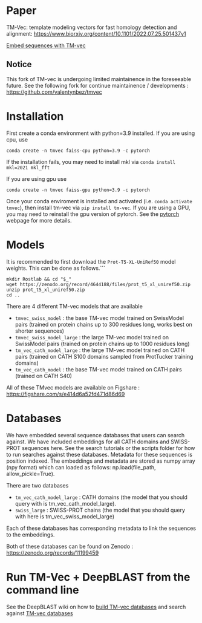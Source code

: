 # Paper
TM-Vec: template modeling vectors for fast homology detection and alignment: https://www.biorxiv.org/content/10.1101/2022.07.25.501437v1

[Embed sequences with TM-vec](https://colab.research.google.com/github/tymor22/tm-vec/blob/master/google_colabs/Embed_sequences_using_TM_Vec.ipynb)

## Notice
This fork of TM-vec is undergoing limited maintainence in the foreseeable future.
See the following fork for continue maintainence / developments : https://github.com/valentynbez/tmvec

# Installation

First create a conda environment with python=3.9 installed.  If you are using cpu, use

`conda create -n tmvec faiss-cpu python=3.9 -c pytorch`

If the installation fails, you may need to install mkl via `conda install mkl=2021 mkl_fft `

If you are using gpu use

`conda create -n tmvec faiss-gpu python=3.9 -c pytorch`

Once your conda enviroment is installed and activated (i.e. `conda activate tmvec`), then install tm-vec via
`pip install tm-vec`. If you are using a GPU, you may need to reinstall the gpu version of pytorch.
See the [pytorch](https://pytorch.org/) webpage for more details.

# Models
It is recommended to first download the `Prot-T5-XL-UniRef50` model weights.  This can be done as follows.```
```
mkdir Rostlab && cd "$_"
wget https://zenodo.org/record/4644188/files/prot_t5_xl_uniref50.zip
unzip prot_t5_xl_uniref50.zip
cd ..
```
There are 4 different TM-vec models that are available
- `tmvec_swiss_model` : the base TM-vec model trained on SwissModel pairs (trained on protein chains up to 300 residues long, works best on shorter sequences)
- `tmvec_swiss_model_large` : the large TM-vec model trained on SwissModel pairs (trained on protein chains up to 1000 residues long)
- `tm_vec_cath_model_large` : the large TM-vec model trained on CATH pairs (trained on CATH S100 domains sampled from ProtTucker training domains)
- `tm_vec_cath_model` : the base TM-vec model trained on CATH pairs (trained on CATH S40)

All of these TMvec models are available on Figshare : https://figshare.com/s/e414d6a52fd471d86d69

# Databases

We have embedded several sequence databases that users can search against. We have included embeddings for all CATH domains and SWISS-PROT sequences here. See the search tutorials or the scripts folder for how to run searches against these databases. Metadata for these sequences is position indexed. The embeddings and metadata are stored as numpy array (npy format) which can loaded as follows: np.load(file_path, allow_pickle=True).

There are two databases
- `tm_vec_cath_model_large` : CATH domains (the model that you should query with is tm_vec_cath_model_large). 
- `swiss_large` : SWISS-PROT chains (the model that you should query with here is tm_vec_swiss_model_large)

Each of these databases has corresponding metadata to link the sequences to the embeddings.

Both of these databases can be found on Zenodo : https://zenodo.org/records/11199459

# Run TM-Vec + DeepBLAST from the command line

See the DeepBLAST wiki on how to [build TM-vec databases](https://github.com/flatironinstitute/deepblast/wiki/Building-the-TMvec-search-database) and search against [TM-vec databases](https://github.com/flatironinstitute/deepblast/wiki/Searching-proteins)


